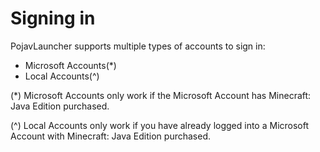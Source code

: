 # Signing in
PojavLauncher supports multiple types of accounts to sign in:  

- Microsoft Accounts(*)
- Local Accounts(^)

(*) Microsoft Accounts only work if the Microsoft Account has Minecraft: Java Edition purchased.

(^) Local Accounts only work if you have already logged into a Microsoft Account with Minecraft: Java Edition purchased.
